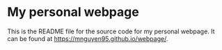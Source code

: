# My personal webpage

This is the README file for the source code for my personal webpage. It can be found at <https://mnguyen95.github.io/webpage/>. 

